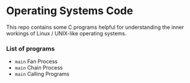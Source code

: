 # Operating Systems Code
This repo contains some C programs helpful for understanding the inner workings of Linux / UNIX-like operating systems.
### List of programs
- `main` Fan Process
- `main` Chain Process
- `main` Calling Programs

